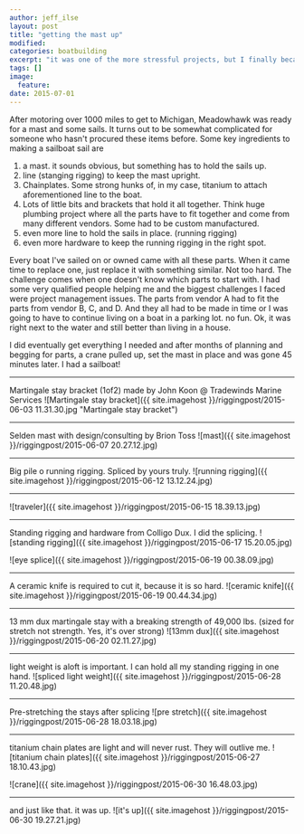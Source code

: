 ```yaml
---
author: jeff_ilse
layout: post
title: "getting the mast up"
modified:
categories: boatbuilding
excerpt: "it was one of the more stressful projects, but I finally became a sailboat."
tags: []
image:
  feature:
date: 2015-07-01
---
```


After motoring over 1000 miles to get to Michigan, Meadowhawk was ready for a mast and some sails. It turns out to be somewhat complicated for someone who hasn't procured these items before. Some key ingredients to making a sailboat sail are

 1. a mast. it sounds obvious, but something has to hold the sails up.
 1. line (stanging rigging) to keep the mast upright.
 1. Chainplates. Some strong hunks of, in my case, titanium to attach aforementioned line to the boat.
 1. Lots of little bits and brackets that hold it all together. Think huge plumbing project where all the parts have to fit together and come from many different vendors. Some had to be custom manufactured.
 1. even more line to hold the sails in place. (running rigging) 
 1. even more hardware to keep the running rigging in the right spot.

Every boat I've sailed on or owned came with all these parts. When it came time to replace one, just replace it with something similar. Not too hard. The challenge comes when one doesn't know which parts to start with. I had some very qualified people helping me and the biggest challenges I faced were project management issues. The parts from vendor A had to fit the parts from vendor B, C, and D. And they all had to be made in time or I was going to have to continue living on a boat in a parking lot. no fun. Ok, it was right next to the water and still better than living in a house.

I did eventually get everything I needed and after months of planning and begging for parts, a crane pulled up, set the mast in place and was gone 45 minutes later. I had a sailboat!

-----

Martingale stay bracket (1of2) made by John Koon @ Tradewinds Marine Services 
![Martingale stay bracket]({{ site.imagehost }}/riggingpost/2015-06-03 11.31.30.jpg "Martingale stay bracket")

------

Selden mast with design/consulting by Brion Toss
![mast]({{ site.imagehost }}/riggingpost/2015-06-07 20.27.12.jpg)

-------

Big pile o running rigging. Spliced by yours truly.
![running rigging]({{ site.imagehost }}/riggingpost/2015-06-12 13.12.24.jpg)

---------

![traveler]({{ site.imagehost }}/riggingpost/2015-06-15 18.39.13.jpg)

-------

Standing rigging and hardware from Colligo Dux. I did the splicing.
![standing rigging]({{ site.imagehost }}/riggingpost/2015-06-17 15.20.05.jpg)

![eye splice]({{ site.imagehost }}/riggingpost/2015-06-19 00.38.09.jpg)

---------

A ceramic knife is required to cut it, because it is so hard.
![ceramic knife]({{ site.imagehost }}/riggingpost/2015-06-19 00.44.34.jpg)

--------

13 mm dux martingale stay with a breaking strength of 49,000 lbs. (sized for stretch not strength. Yes, it's over strong) 
![13mm dux]({{ site.imagehost }}/riggingpost/2015-06-20 02.11.27.jpg)

-------

light weight is aloft is important. I can hold all my standing rigging in one hand.
![spliced light weight]({{ site.imagehost }}/riggingpost/2015-06-28 11.20.48.jpg)

---------

Pre-stretching the stays after splicing
![pre stretch]({{ site.imagehost }}/riggingpost/2015-06-28 18.03.18.jpg)
 
--------

titanium chain plates are light and will never rust. They will outlive me.
![titanium chain plates]({{ site.imagehost }}/riggingpost/2015-06-27 18.10.43.jpg)

![crane]({{ site.imagehost }}/riggingpost/2015-06-30 16.48.03.jpg)

------

and just like that. it was up.
![it's up]({{ site.imagehost }}/riggingpost/2015-06-30 19.27.21.jpg)


